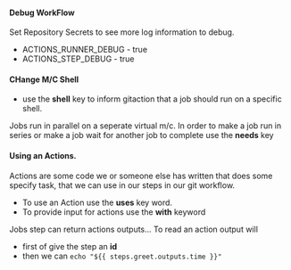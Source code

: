 #### Debug WorkFlow

Set Repository Secrets to see more log information to debug.
-   ACTIONS_RUNNER_DEBUG - true
-   ACTIONS_STEP_DEBUG - true

#### CHange M/C Shell
- use the **shell** key to inform gitaction that a job should run on a specific shell.

Jobs run in parallel on a seperate virtual m/c.
In order to make a job run in series or make a job wait for another job to complete use the **needs** key


#### Using an Actions.
Actions are some code we or someone else has written that does some specify task, that we can use in our steps in our git workflow.

- To use an Action use the **uses** key word.
- To provide input for actions use the **with** keyword

Jobs step can return actions outputs...
To read an action output will
- first of give the step an **id**
- then we can `echo "${{ steps.greet.outputs.time }}"`

